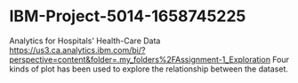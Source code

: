 # IBM-Project-5014-1658745225
Analytics for Hospitals' Health-Care Data
https://us3.ca.analytics.ibm.com/bi/?perspective=content&folder=.my_folders%2FAssignment-1_Exploration
Four kinds of plot has been used to explore the relationship between the dataset.
